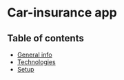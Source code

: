 # Car-insurance app

## Table of contents
* [General info](#general-info)
* [Technologies](#technologies)
* [Setup](#setup)
